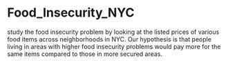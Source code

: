 # Food_Insecurity_NYC
study the food insecurity problem by looking at the listed prices of various food items across neighborhoods in NYC. Our hypothesis is that people living in areas with higher food insecurity problems would pay more for the same items compared to those in more secured areas.
